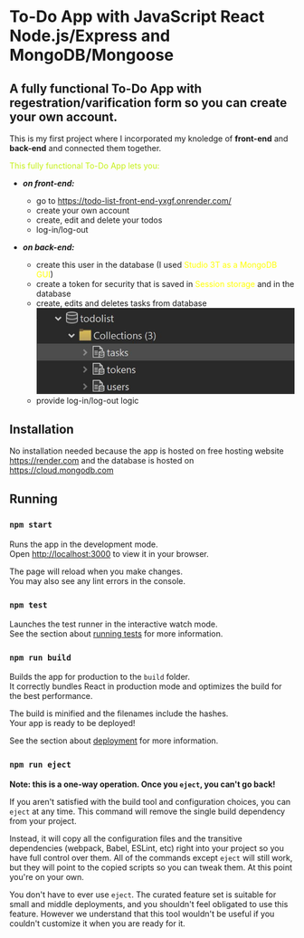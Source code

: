 # To-Do App with JavaScript React Node.js/Express and MongoDB/Mongoose

## A fully functional To-Do App with regestration/varification form so you can create your own account.

This is my first project where I incorporated my knoledge of **front-end** and **back-end** and connected them together.

<div style="color:#c5f015">This fully functional To-Do App lets you:</div>

-   **_on front-end:_**

    -   go to https://todo-list-front-end-yxgf.onrender.com/
    -   create your own account
    -   create, edit and delete your todos
    -   log-in/log-out

-   **_on back-end:_**

    -   create this user in the database (I used <span style="color:yellow">Studio 3T as a MongoDB GUI</span>)
    -   create a token for security that is saved in <span style="color:yellow">Session storage</span> and in the database
    -   create, edits and deletes tasks from database
        ![database](./database-collection.JPG)
    -   provide log-in/log-out logic

## Installation

No installation needed because the app is hosted on free hosting website
https://render.com and the database is hosted on https://cloud.mongodb.com

## Running

### `npm start`

Runs the app in the development mode.\
Open [http://localhost:3000](http://localhost:3000) to view it in your browser.

The page will reload when you make changes.\
You may also see any lint errors in the console.

### `npm test`

Launches the test runner in the interactive watch mode.\
See the section about [running tests](https://facebook.github.io/create-react-app/docs/running-tests) for more information.

### `npm run build`

Builds the app for production to the `build` folder.\
It correctly bundles React in production mode and optimizes the build for the best performance.

The build is minified and the filenames include the hashes.\
Your app is ready to be deployed!

See the section about [deployment](https://facebook.github.io/create-react-app/docs/deployment) for more information.

### `npm run eject`

**Note: this is a one-way operation. Once you `eject`, you can't go back!**

If you aren't satisfied with the build tool and configuration choices, you can `eject` at any time. This command will remove the single build dependency from your project.

Instead, it will copy all the configuration files and the transitive dependencies (webpack, Babel, ESLint, etc) right into your project so you have full control over them. All of the commands except `eject` will still work, but they will point to the copied scripts so you can tweak them. At this point you're on your own.

You don't have to ever use `eject`. The curated feature set is suitable for small and middle deployments, and you shouldn't feel obligated to use this feature. However we understand that this tool wouldn't be useful if you couldn't customize it when you are ready for it.
